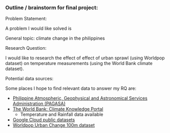 ### Outline / brainstorm for final project:

Problem Statement:

A problem I would like solved is

General topic: climate change in the philippines

Research Question:

I would like to research the effect of effect of urban sprawl (using Worldpop dataset) on temperature measurements (using the World Bank climate dataset). 

Potential data sources:

Some places I hope to find relevant data to answer my RQ are:

- [Philippine Atmospheric, Geophysical and Astronomical Services Administration (PAGASA)](http://bagong.pagasa.dost.gov.ph/climate/climate-data)
- [The World Bank: Climate Knowledge Portal](https://climateknowledgeportal.worldbank.org/download-data)
    - Temperature and Rainfall data available
- [Google Cloud public datasets](https://console.cloud.google.com/marketplace/browse?q=global&filter=solution-type:dataset&filter=category:climate&_ga=2.221626968.1562744399.1619194922-202266273.1619194922&pli=1)
- [Worldpop Urban Change 100m dataset](https://www.worldpop.org/geodata/summary?id=1236)
